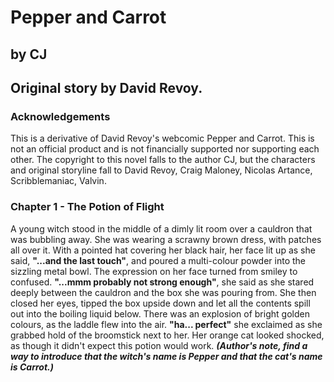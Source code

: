 # Pepper and Carrot
## by CJ
## Original story by David Revoy.
### Acknowledgements
This is a derivative of David Revoy's webcomic Pepper and Carrot. This is not an official product and is not financially supported nor supporting each other. The copyright to this novel falls to the author CJ, but the characters and original storyline fall to David Revoy, Craig Maloney, Nicolas Artance, Scribblemaniac, Valvin.

### Chapter 1 - The Potion of Flight
A young witch stood in the middle of a dimly lit room over a cauldron that was bubbling away. She was wearing a scrawny brown dress, with patches all over it. With a pointed hat covering her black hair, her face lit up as she said, **"...and the last touch"**, and poured a multi-colour powder into the sizzling metal bowl. The expression on her face turned from smiley to confused. **"...mmm probably not strong enough"**, she said as she stared deeply between the cauldron and the box she was pouring from. She then closed her eyes, tipped the box upside down and let all the contents spill out into the boiling liquid below. There was an explosion of bright golden colours, as the laddle flew into the air. **"ha... perfect"** she exclaimed as she grabbed hold of the broomstick next to her. Her orange cat looked shocked, as though it didn't expect this potion would work. 
*****(Author's note, find a way to introduce that the witch's name is Pepper and that the cat's name is Carrot.)*****
